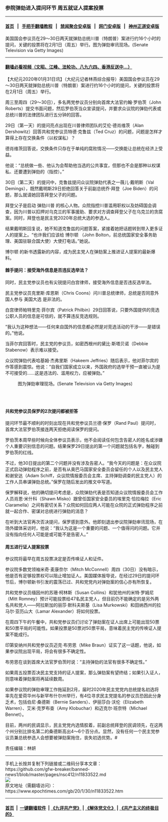 ### 参院弹劾进入提问环节 周五就证人提案投票
------------------------

#### [首页](https://github.com/gfw-breaker/banned-news1/blob/master/README.md) &nbsp;&nbsp;|&nbsp;&nbsp; [手把手翻墙教程](https://github.com/gfw-breaker/guides/wiki) &nbsp;&nbsp;|&nbsp;&nbsp; [禁闻聚合安卓版](https://github.com/gfw-breaker/bn-android) &nbsp;&nbsp;|&nbsp;&nbsp; [网门安卓版](https://github.com/oGate2/oGate) &nbsp;&nbsp;|&nbsp;&nbsp; [神州正道安卓版](https://github.com/SzzdOgate/update) 



<div><img alt="" class="aligncenter wp-post-image" src="https://i.epochtimes.com/assets/uploads/2020/01/GettyImages-1195145682-600x400.jpg"/>
<div class="red16 caption">
 美国国会参议员在29～30日两天就弹劾总统川普（特朗普）案进行约16个小时的提问，关键的投票将在2月1日（周五）举行。图为弹劾审讯现场。(Senate Television via Getty Images)
</div>
</div><hr/>

#### [翻墙必看视频（文昭、江峰、法轮功、八九六四、香港反送中...）](http://167.172.214.107/home.html)

<div><p>
 【大纪元2020年01月31日讯】（大纪元记者林燕综合报导）美国国会参议员在29～30日两天就弹劾总统川普（特朗普）案进行约16个小时的提问，关键的投票将在2月1日（周五）举行。
</p>
<p>
 周三至周四（29～30日），多名两党参议员分别向首席大法官约翰·罗伯茨（John Roberts）提交书面问题，然后罗伯茨当众宣读提问，并要求众议院的弹劾代表或总统川普的法律团队进行五分钟的回答。
</p>
<p>
 29日（第一天）的提问亮点出现在川普律师团队的艾伦·德肖维茨（Alan Dershowitz）回答共和党参议员特德·克鲁兹（Ted Cruz）的问题，问题是怎样才算得上存在交换条件（以权谋私）？
</p>
<p>
 德肖维茨回答说，交换条件只存在于单纯的腐败情况——交换能让总统在经济上受益。
</p>
<p>
 他说：“总统做一些、他认为会帮助他当选的公共事宜，但那也不会是那种以权谋私、还要遭到弹劾的（指控）。”
</p>
<p>
 30日（第二天）的提问中，克鲁兹提问众议院弹劾代表之一薇儿·戴明斯（Val Demings），既然戴明斯29日拒绝回答关于前副总统乔·拜登（Joe Biden）的问题，那么就请她回答拜登父子的问题。
</p>
<p>
 拜登父子是启动
 <ok href="https://www.epochtimes.com/gb/tag/%E5%BC%B9%E5%8A%BE%E5%B7%9D%E6%99%AE.html">
  弹劾川普
 </ok>
 的核心人物。众院指控川普滥用职权以及妨碍国会调查，因为川普以扣押对乌克兰的军事援助、要求对方调查拜登父子在乌克兰的贪腐案。同时，拜登也是民主党2020年总统大选的参选人。
</p>
<p>
 结果戴明斯回复说，她不知道克鲁兹的问题答案，紧接着她把话题转到带入更多证人的提案上。“也许我们应该给
 <ok href="https://www.epochtimes.com/gb/tag/%E5%8D%9A%E5%B0%94%E9%A1%BF.html">
  博尔顿
 </ok>
 （John Bolton，前总统国家安全事务助理、美国驻联合国大使）大使打电话。”她说。
</p>
<p>
 <ok href="https://www.epochtimes.com/gb/tag/%E5%8D%9A%E5%B0%94%E9%A1%BF.html">
  博尔顿
 </ok>
 的新书透露新的内容，成为民主党人在弹劾案上推进证人提案的最新爆料。
</p>
<h4>
 棘手提问：接受海外信息是否违反选举法？
</h4>
<p>
 同时，民主党参议员也有尖锐提问白宫律师，接受海外信息是否违反选举法。
</p>
<p>
 民主党参议员克里斯·库恩斯（Chris Coons）问川普总统律师，总统是否同意外国人参与
 <ok href="https://www.epochtimes.com/gb/tag/%E7%BE%8E%E5%9B%BD%E5%A4%A7%E9%80%89.html">
  美国大选
 </ok>
 是非法的。
</p>
<p>
 白宫律师帕特里克·菲尔宾（Patrick Philbin）29日回答说，只要外国提供的竞选公职人员的信息是可信的，就不算违反竞选规则。
</p>
<p>
 “我认为这种想法——任何来自国外的信息都必然是对竞选活动的干涉——是错误的。”他说。
</p>
<p>
 当菲尔宾回答时，民主党的参议员，如密西根州的黛比·斯塔贝诺（Debbie Stabenow）表示难以接受。
</p>
<p>
 众议院弹劾代表哈基姆·杰弗里斯（Hakeem Jeffries）随后表示，他对菲尔宾的作答感到震惊。他说：“自我们国家成立以来，外国政府的选举干预一直被认为是不可接受的……这是违法的、滥用权力，应被弹劾。”
</p>
<figure class="wp-caption aligncenter" id="attachment_11833565" style="width: 450px">
 <ok href="http://i.epochtimes.com/assets/uploads/2020/01/GettyImages-1195312459.jpg">
  <img alt="" class="size-medium wp-image-11833565" src="http://i.epochtimes.com/assets/uploads/2020/01/GettyImages-1195312459-450x274.jpg"/>
 </ok>
 <br/><figcaption class="wp-caption-text">
  图为弹劾审理现场。(Senate Television via Getty Images)
 </figcaption><br/>
</figure><br/>
<h4>
 共和党参议员保罗的2次提问都被拒答
</h4>
<p>
 提问环节最不顺利的时刻出现在共和党参议员兰德·保罗（Rand Paul）提问时，首席大法官罗伯茨接连两天拒绝阅读保罗的提问。
</p>
<p>
 罗伯茨本周早些时候向全体参议员表示，他不会阅读任何包含告密人的姓名或涉嫌个人重要识别信息的问题。结果保罗29日提出的第一个问题就包括名字，触碰到罗伯茨的红线。
</p>
<p>
 不过，他30日提出的第二个问题并没有涉及告密人。“我今天的问题是：在众议院正式启动弹劾程序之前，是否有从奥巴马国家安全委员会留任的个人以及民主党人和谢安达（Adam Schiff，众议院情报委员会主席、主持弹劾调查的民主党人）的工作人员串谋弹劾总统。”保罗在随后发出的推文中写道。
</p>
<p>
 保罗解释说，他的确切提问考虑是，众院弹劾代表是否知道众议院情报委员会工作人员肖恩·米什科（Shawn Misko）跟曾任国家安全委员的埃里克·恰拉梅拉（Eric Ciaramella）之间有密切关系？众院如何回应两人可能在众院的正式弹劾程序之前就一起合作、密谋对总统进行弹劾的消息？
</p>
<p>
 在听到大法官再次否决提问，保罗感到意外。他即刻退出参议院弹劾审讯现场，在场外媒体采访时，他说：“我认为这是一个重要的问题、一个值得问的问题。它并没有指向任何人可能是或可能不是告密人。”
</p>
<h4>
 周五进行证人提案投票
</h4>
<p>
 参议院将最早在周五投票决定是否传唤证人和证件。
</p>
<p>
 参议院多数党领袖米奇·麦康奈尔（Mitch McConnell）周四（30日）没有暗示，他是否有足够投票权可以阻止增加证人。美国媒体报导说，在经过29日的提问环节后，博尔顿新书引发的震荡已过、共和党党内对弹劾案的信心亦有所恢复。
</p>
<p>
 共和党参议员缅因州的苏珊·柯林斯（Susan Collins）和犹他州的米特·罗姆尼（Mitt Romney）预计可能投票给47名民主党人，但目前仍不能确定的是另外两名共和党人——阿拉斯加的丽莎·默科夫斯基（Lisa Murkowski）和田纳西州的拉马尔·亚历山大（Lamar Alexander）将如何投票。
</p>
<p>
 在周四下午的午餐中，共和党参议员们讨论了弹劾案在证人出席上可能出现50票和50票平局的可能性。如果投票是50票对50票平局，意味着民主党的传唤证人提案不能成行。
</p>
<p>
 印第安纳州共和党参议员迈克·布劳恩（Mike Braun）证实了这一话题，他说，如果参议院出现平局，将会有很多不确定性。
</p>
<p>
 布劳恩在谈到首席大法官罗伯茨时说：“主持弹劾的法官有很多不确定性。”
</p>
<p>
 如果周五投票否决民主党支持的证人提案，那么弹劾案有望终结；如果引入证人，则意味着弹劾案将再延续数周。
</p>
<p>
 如果参议院的弹劾审理工作拖延到2月，届时2020年民主党党内总统提名初选将率先在爱荷华州与新罕布什尔州举行，有4位寻求民主党提名的参议员恐因此分身乏术，包括伯尼·桑德斯（Bernie Sanders）、伊丽莎白·沃伦（Elizabeth Warren）、艾米·克罗布查（Amy Klobuchar）和迈克尔·班奈特（Michael Bennet）。
</p>
<p>
 目前，两州的民调显示，民主党党内选情胶着，前副总统拜登的民调领先，在这两个州分别比排名第二的桑德斯高出4～6个百分点。显然，没有任何一个民主党参议员兼总统参选人会想要被弹劾案拖住，丧失初选优势。#
</p>
<p>
 责任编辑：林妍
</p>
</div>
<hr/>
手机上长按并复制下列链接或二维码分享本文章：<br/>
https://github.com/gfw-breaker/banned-news1/blob/master/pages/nsc412/n11833522.md <br/>
<a href='https://github.com/gfw-breaker/banned-news1/blob/master/pages/nsc412/n11833522.md'><img src='https://github.com/gfw-breaker/banned-news1/blob/master/pages/nsc412/n11833522.md.png'/></a> <br/>
原文地址（需翻墙访问）：https://www.epochtimes.com/gb/20/1/30/n11833522.htm


------------------------
#### [首页](https://github.com/gfw-breaker/banned-news1/blob/master/README.md) &nbsp;|&nbsp; [一键翻墙软件](https://github.com/gfw-breaker/nogfw/blob/master/README.md) &nbsp;| [《九评共产党》](https://github.com/gfw-breaker/9ping.md/blob/master/README.md#九评之一评共产党是什么) | [《解体党文化》](https://github.com/gfw-breaker/jtdwh.md/blob/master/README.md) | [《共产主义的终极目的》](https://github.com/gfw-breaker/gczydzjmd.md/blob/master/README.md)


<img src='http://gfw-breaker.win/banned-news/pages/nsc412/n11833522.md' width='0px' height='0px'/>